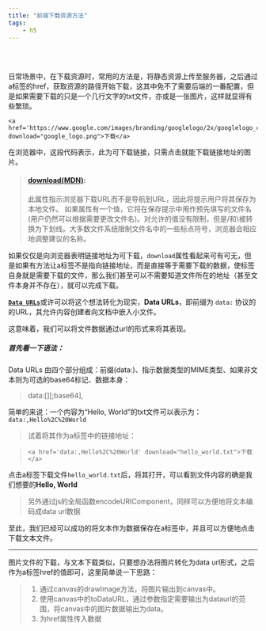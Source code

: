 ```yaml
---
title: "前端下载资源方法"  
tags: 
	- h5
---
```


### &nbsp;
日常场景中，在下载资源时，常用的方法是，将静态资源上传至服务器，之后通过a标签的href，获取资源的路径开始下载，这其中免不了需要后端的一番配置，但是如果需要下载的只是一个几行文字的txt文件，亦或是一张图片，这样就显得有些繁琐。
<!-- more -->
```
<a href='https://www.google.com/images/branding/googlelogo/2x/googlelogo_color_272x92dp.png' download="google_logo.png">下载</a>
```
在浏览器中，这段代码表示，此为可下载链接，只需点击就能下载链接地址的图片。
>#### [download(MDN)](https://developer.mozilla.org/zh-CN/docs/Web/HTML/Element/a):
>此属性指示浏览器下载URL而不是导航到URL，因此将提示用户将其保存为本地文件。
>如果属性有一个值，它将在保存提示中用作预先填写的文件名 (用户仍然可以根据需要更改文件名)。对允许的值没有限制，但是/和\被转换为下划线。大多数文件系统限制文件名中的一些标点符号，浏览器会相应地调整建议的名称。

如果仅仅是向浏览器表明链接地址为可下载，`download`属性看起来可有可无，但是如果有方法让a标签不是指向链接地址，而是直接等于需要下载的数据，使标签自身就是需要下载的文件，那么我们甚至可以不需要知道文件所在的地址（甚至文件本身并不存在），就可以完成下载。

[__`Data URLs`__](https://developer.mozilla.org/zh-CN/docs/Web/HTTP/data_URIs)或许可以将这个想法转化为现实，**Data URLs**，即前缀为 `data:` 协议的的URL，其允许内容创建者向文档中嵌入小文件。

这意味着，我们可以将文件数据通过url的形式来将其表现。
##### 首先看一下语法：
Data URLs 由四个部分组成：前缀(data:)、指示数据类型的MIME类型、如果非文本则为可选的base64标记、数据本身：
>data:[<mediatype>]\[;base64\],<data>  

简单的来说：一个内容为“Hello,  World”的txt文件可以表示为：
    `data:,Hello%2C%20World`

 >试着将其作为a标签中的链接地址：

  > `<a href='data:,Hello%2C%20World' download="hello_world.txt">下载</a>` 

点击a标签下载文件`hello_world.txt`后，将其打开，可以看到文件内容的确是我们想要的**Hello,  World**
>另外通过js的全局函数encodeURIComponent，同样可以方便地将文本编码成data url数据

至此，我们已经可以成功的将文本作为数据保存在a标签中，并且可以方便地点击下载文本文件。

---
图片文件的下载，与文本下载类似，只要想办法将图片转化为data url形式，之后作为a标签href的值即可，这里简单说一下思路：
>	1. 通过canvas的drawImage方法，将图片输出到canvas中。
>	2. 使用canvas中的toDataURL，通过参数指定需要输出为dataurl的范围，将canvas中的图片数据输出为data。
>	3. 为href属性传入数据

